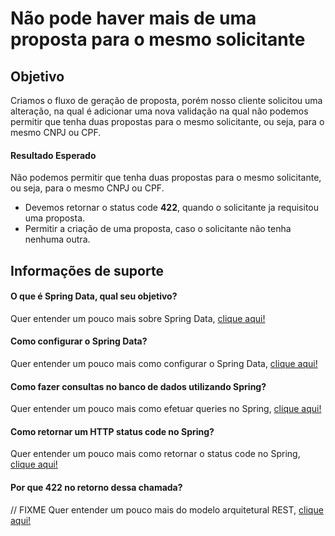 # Não pode haver mais de uma proposta para o mesmo solicitante

## Objetivo

Criamos o fluxo de geração de proposta, porém nosso cliente solicitou uma alteração, na qual é adicionar uma nova 
validação na qual não podemos permitir que tenha duas propostas para o mesmo solicitante, ou seja, para o mesmo 
CNPJ ou CPF.

#### Resultado Esperado

Não podemos permitir que tenha duas propostas para o mesmo solicitante, ou seja, para o mesmo 
CNPJ ou CPF.

- Devemos retornar o status code **422**, quando o solicitante ja requisitou uma proposta.
- Permitir a criação de uma proposta, caso o solicitante não tenha nenhuma outra.

## Informações de suporte

#### O que é Spring Data, qual seu objetivo?

Quer entender um pouco mais sobre Spring Data, [clique aqui!](../informacao_suporte/spring-data.md)

#### Como configurar o Spring Data?

Quer entender um pouco mais como configurar o Spring Data, [clique aqui!](../informacao_suporte/spring-data-configuration.md)

#### Como fazer consultas no banco de dados utilizando Spring?

Quer entender um pouco mais como efetuar queries no Spring, [clique aqui!](../informacao_suporte/spring-data-query-methods.md)

#### Como retornar um HTTP status code no Spring?

Quer entender um pouco mais como retornar o status code no Spring, [clique aqui!](../informacao_suporte/spring-response-entity.md)

#### Por que **422** no retorno dessa chamada?

// FIXME
Quer entender um pouco mais do modelo arquitetural REST, [clique aqui!](../informacao_procedural/rest.md)